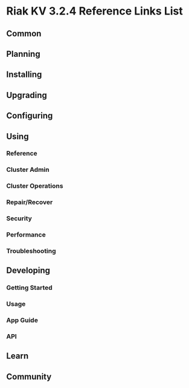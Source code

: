 
# Riak KV 3.2.4 Reference Links List

## Common

[downloads]: {{<baseurl>}}riak/kv/3.2.4/downloads/
[install index]: {{<baseurl>}}riak/kv/3.2.4/setup/installing
[upgrade index]: {{<baseurl>}}riak/kv/3.2.4/upgrading
[plan index]: {{<baseurl>}}riak/kv/3.2.4/planning
[config index]: {{<baseurl>}}riak/kv/3.2.4/using/configuring/
[config reference]: {{<baseurl>}}riak/kv/3.2.4/configuring/reference/
[manage index]: {{<baseurl>}}riak/kv/3.2.4/using/managing
[performance index]: {{<baseurl>}}riak/kv/3.2.4/using/performance
[glossary vnode]: {{<baseurl>}}riak/kv/3.2.4/learn/glossary/#vnode
[contact basho]: https://www.tiot.jp/en/about-us/contact-us/

## Planning

[plan index]: {{<baseurl>}}riak/kv/3.2.4/setup/planning
[plan start]: {{<baseurl>}}riak/kv/3.2.4/setup/planning/start
[plan backend]: {{<baseurl>}}riak/kv/3.2.4/setup/planning/backend
[plan backend bitcask]: {{<baseurl>}}riak/kv/3.2.4/setup/planning/backend/bitcask
[plan backend leveldb]: {{<baseurl>}}riak/kv/3.2.4/setup/planning/backend/leveldb
[plan backend leveled]: {{<baseurl>}}riak/kv/3.2.4/setup/planning/backend/leveled
[plan backend memory]: {{<baseurl>}}riak/kv/3.2.4/setup/planning/backend/memory
[plan backend multi]: {{<baseurl>}}riak/kv/3.2.4/setup/planning/backend/multi
[plan cluster capacity]: {{<baseurl>}}riak/kv/3.2.4/setup/planning/cluster-capacity
[plan bitcask capacity]: {{<baseurl>}}riak/kv/3.2.4/setup/planning/bitcask-capacity-calc
[plan best practices]: {{<baseurl>}}riak/kv/3.2.4/setup/planning/best-practices
[plan future]: {{<baseurl>}}riak/kv/3.2.4/setup/planning/future

## Installing

[install index]: {{<baseurl>}}riak/kv/3.2.4/setup/installing
[install aws]: {{<baseurl>}}riak/kv/3.2.4/setup/installing/amazon-web-services
[install debian & ubuntu]: {{<baseurl>}}riak/kv/3.2.4/setup/installing/debian-ubuntu
[install freebsd]: {{<baseurl>}}riak/kv/3.2.4/setup/installing/freebsd
[install mac osx]: {{<baseurl>}}riak/kv/3.2.4/setup/installing/mac-osx
[install rhel & centos]: {{<baseurl>}}riak/kv/3.2.4/setup/installing/rhel-centos
[install smartos]: {{<baseurl>}}riak/kv/3.2.4/setup/installing/smartos
[install solaris]: {{<baseurl>}}riak/kv/3.2.4/setup/installing/solaris
[install suse]: {{<baseurl>}}riak/kv/3.2.4/setup/installing/suse
[install windows azure]: {{<baseurl>}}riak/kv/3.2.4/setup/installing/windows-azure

[install source index]: {{<baseurl>}}riak/kv/3.2.4/setup/installing/source
[install source erlang]: {{<baseurl>}}riak/kv/3.2.4/setup/installing/source/erlang
[install source jvm]: {{<baseurl>}}riak/kv/3.2.4/setup/installing/source/jvm

[install verify]: {{<baseurl>}}riak/kv/3.2.4/setup/installing/verify

## Upgrading

[upgrade index]: {{<baseurl>}}riak/kv/3.2.4/setup/upgrading
[upgrade checklist]: {{<baseurl>}}riak/kv/3.2.4/setup/upgrading/checklist
[upgrade version]: {{<baseurl>}}riak/kv/3.2.4/setup/upgrading/version
[upgrade cluster]: {{<baseurl>}}riak/kv/3.2.4/setup/upgrading/cluster
[upgrade mdc]: {{<baseurl>}}riak/kv/3.2.4/setup/upgrading/multi-datacenter
[upgrade downgrade]: {{<baseurl>}}riak/kv/3.2.4/setup/downgrade

## Configuring

[config index]: {{<baseurl>}}riak/kv/3.2.4/configuring
[config basic]: {{<baseurl>}}riak/kv/3.2.4/configuring/basic
[config backend]: {{<baseurl>}}riak/kv/3.2.4/configuring/backend
[config manage]: {{<baseurl>}}riak/kv/3.2.4/configuring/managing
[config reference]: {{<baseurl>}}riak/kv/3.2.4/configuring/reference/
[config strong consistency]: {{<baseurl>}}riak/kv/3.2.4/configuring/strong-consistency
[config load balance]: {{<baseurl>}}riak/kv/3.2.4/configuring/load-balancing-proxy
[config mapreduce]: {{<baseurl>}}riak/kv/3.2.4/configuring/mapreduce

[config v3 mdc]: {{<baseurl>}}riak/kv/3.2.4/configuring/v3-multi-datacenter
[config v3 nat]: {{<baseurl>}}riak/kv/3.2.4/configuring/v3-multi-datacenter/nat
[config v3 quickstart]: {{<baseurl>}}riak/kv/3.2.4/configuring/v3-multi-datacenter/quick-start
[config v3 ssl]: {{<baseurl>}}riak/kv/3.2.4/configuring/v3-multi-datacenter/ssl

[config v2 mdc]: {{<baseurl>}}riak/kv/3.2.4/configuring/v2-multi-datacenter
[config v2 nat]: {{<baseurl>}}riak/kv/3.2.4/configuring/v2-multi-datacenter/nat
[config v2 quickstart]: {{<baseurl>}}riak/kv/3.2.4/configuring/v2-multi-datacenter/quick-start
[config v2 ssl]: {{<baseurl>}}riak/kv/3.2.4/configuring/v2-multi-datacenter/ssl

## Using

[use index]: {{<baseurl>}}riak/kv/3.2.4/using/
[use admin commands]: {{<baseurl>}}riak/kv/3.2.4/using/cluster-admin-commands
[use running cluster]: {{<baseurl>}}riak/kv/3.2.4/using/running-a-cluster

### Reference

[use ref custom code]: {{<baseurl>}}riak/kv/3.2.4/using/reference/custom-code
[use ref handoff]: {{<baseurl>}}riak/kv/3.2.4/using/reference/handoff
[use ref monitoring]: {{<baseurl>}}riak/kv/3.2.4/using/reference/statistics-monitoring
[use ref 2i]: {{<baseurl>}}riak/kv/3.2.4/using/reference/secondary-indexes
[use ref snmp]: {{<baseurl>}}riak/kv/3.2.4/using/reference/snmp
[use ref strong consistency]: {{<baseurl>}}riak/kv/3.2.4/using/reference/strong-consistency
[use ref jmx]: {{<baseurl>}}riak/kv/3.2.4/using/reference/jmx
[use ref obj del]: {{<baseurl>}}riak/kv/3.2.4/using/reference/object-deletion/
[use ref v3 mdc]: {{<baseurl>}}riak/kv/3.2.4/using/reference/v3-multi-datacenter
[use ref v2 mdc]: {{<baseurl>}}riak/kv/3.2.4/using/reference/v2-multi-datacenter

### Cluster Admin

[use admin index]: {{<baseurl>}}riak/kv/3.2.4/using/admin/
[use admin commands]: {{<baseurl>}}riak/kv/3.2.4/using/admin/commands/
[use admin riak cli]: {{<baseurl>}}riak/kv/3.2.4/using/admin/riak-cli/
[use admin riak admin]: {{<baseurl>}}riak/kv/3.2.4/using/admin/riak-admin/
[use admin riak control]: {{<baseurl>}}riak/kv/3.2.4/using/admin/riak-control/

### Cluster Operations

[cluster ops add remove node]: {{<baseurl>}}riak/kv/3.2.4/using/cluster-operations/adding-removing-nodes
[cluster ops inspect node]: {{<baseurl>}}riak/kv/3.2.4/using/cluster-operations/inspecting-node
[cluster ops change info]: {{<baseurl>}}riak/kv/3.2.4/using/cluster-operations/changing-cluster-info
[cluster ops load balance]: {{<baseurl>}}riak/kv/3.2.4/configuring/load-balancing-proxy
[cluster ops bucket types]: {{<baseurl>}}riak/kv/3.2.4/using/cluster-operations/bucket-types
[cluster ops handoff]: {{<baseurl>}}riak/kv/3.2.4/using/cluster-operations/handoff
[cluster ops log]: {{<baseurl>}}riak/kv/3.2.4/using/cluster-operations/logging
[cluster ops obj del]: {{<baseurl>}}riak/kv/3.2.4/using/reference/object-deletion
[cluster ops backup]: {{<baseurl>}}riak/kv/3.2.4/using/cluster-operations/backing-up
[cluster ops mdc]: {{<baseurl>}}riak/kv/3.2.4/using/cluster-operations/v3-multi-datacenter
[cluster ops strong consistency]: {{<baseurl>}}riak/kv/3.2.4/using/cluster-operations/strong-consistency
[cluster ops 2i]: {{<baseurl>}}riak/kv/3.2.4/using/reference/secondary-indexes
[cluster ops v3 mdc]: {{<baseurl>}}riak/kv/3.2.4/using/cluster-operations/v3-multi-datacenter
[cluster ops v2 mdc]: {{<baseurl>}}riak/kv/3.2.4/using/cluster-operations/v2-multi-datacenter

### Repair/Recover

[repair recover index]: {{<baseurl>}}riak/kv/3.2.4/using/repair-recovery
[repair recover index]: {{<baseurl>}}riak/kv/3.2.4/using/repair-recovery/failure-recovery/

### Security

[security index]: {{<baseurl>}}riak/kv/3.2.4/using/security/
[security basics]: {{<baseurl>}}riak/kv/3.2.4/using/security/basics
[security managing]: {{<baseurl>}}riak/kv/3.2.4/using/security/managing-sources/

### Performance

[perf index]: {{<baseurl>}}riak/kv/3.2.4/using/performance/
[perf benchmark]: {{<baseurl>}}riak/kv/3.2.4/using/performance/benchmarking
[perf open files]: {{<baseurl>}}riak/kv/3.2.4/using/performance/open-files-limit/
[perf erlang]: {{<baseurl>}}riak/kv/3.2.4/using/performance/erlang
[perf aws]: {{<baseurl>}}riak/kv/3.2.4/using/performance/amazon-web-services
[perf latency checklist]: {{<baseurl>}}riak/kv/3.2.4/using/performance/latency-reduction

### Troubleshooting

[troubleshoot http]: {{<baseurl>}}riak/kv/3.2.4/using/troubleshooting/http-204

## Developing

[dev index]: {{<baseurl>}}riak/kv/3.2.4/developing
[dev client libraries]: {{<baseurl>}}riak/kv/3.2.4/developing/client-libraries
[dev data model]: {{<baseurl>}}riak/kv/3.2.4/developing/data-modeling
[dev data types]: {{<baseurl>}}riak/kv/3.2.4/developing/data-types
[dev kv model]: {{<baseurl>}}riak/kv/3.2.4/developing/key-value-modeling

### Getting Started

[getting started]: {{<baseurl>}}riak/kv/3.2.4/developing/getting-started
[getting started java]: {{<baseurl>}}riak/kv/3.2.4/developing/getting-started/java
[getting started ruby]: {{<baseurl>}}riak/kv/3.2.4/developing/getting-started/ruby
[getting started python]: {{<baseurl>}}riak/kv/3.2.4/developing/getting-started/python
[getting started php]: {{<baseurl>}}riak/kv/3.2.4/developing/getting-started/php
[getting started csharp]: {{<baseurl>}}riak/kv/3.2.4/developing/getting-started/csharp
[getting started nodejs]: {{<baseurl>}}riak/kv/3.2.4/developing/getting-started/nodejs
[getting started erlang]: {{<baseurl>}}riak/kv/3.2.4/developing/getting-started/erlang
[getting started golang]: {{<baseurl>}}riak/kv/3.2.4/developing/getting-started/golang

[obj model java]: {{<baseurl>}}riak/kv/3.2.4/developing/getting-started/java/object-modeling
[obj model ruby]: {{<baseurl>}}riak/kv/3.2.4/developing/getting-started/ruby/object-modeling
[obj model python]: {{<baseurl>}}riak/kv/3.2.4/developing/getting-started/python/object-modeling
[obj model csharp]: {{<baseurl>}}riak/kv/3.2.4/developing/getting-started/csharp/object-modeling
[obj model nodejs]: {{<baseurl>}}riak/kv/3.2.4/developing/getting-started/nodejs/object-modeling
[obj model erlang]: {{<baseurl>}}riak/kv/3.2.4/developing/getting-started/erlang/object-modeling
[obj model golang]: {{<baseurl>}}riak/kv/3.2.4/developing/getting-started/golang/object-modeling

### Usage

[usage index]: {{<baseurl>}}riak/kv/3.2.4/developing/usage
[usage bucket types]: {{<baseurl>}}riak/kv/3.2.4/developing/usage/bucket-types
[usage commit hooks]: {{<baseurl>}}riak/kv/3.2.4/developing/usage/commit-hooks
[usage conflict resolution]: {{<baseurl>}}riak/kv/3.2.4/developing/usage/conflict-resolution
[usage content types]: {{<baseurl>}}riak/kv/3.2.4/developing/usage/content-types
[usage create objects]: {{<baseurl>}}riak/kv/3.2.4/developing/usage/creating-objects
[usage custom extractors]: {{<baseurl>}}riak/kv/3.2.4/developing/usage/custom-extractors
[usage delete objects]: {{<baseurl>}}riak/kv/3.2.4/developing/usage/deleting-objects
[usage mapreduce]: {{<baseurl>}}riak/kv/3.2.4/developing/usage/mapreduce

[usage 2i]: {{<baseurl>}}riak/kv/3.2.4/developing/usage/secondary-indexes
[usage update objects]: {{<baseurl>}}riak/kv/3.2.4/developing/usage/updating-objects

### App Guide

[apps mapreduce]: {{<baseurl>}}riak/kv/3.2.4/developing/app-guide/advanced-mapreduce
[apps replication properties]: {{<baseurl>}}riak/kv/3.2.4/developing/app-guide/replication-properties
[apps strong consistency]: {{<baseurl>}}riak/kv/3.2.4/developing/app-guide/strong-consistency

### API

[dev api backend]: {{<baseurl>}}riak/kv/3.2.4/developing/api/backend
[dev api http]: {{<baseurl>}}riak/kv/3.2.4/developing/api/http
[dev api http status]: {{<baseurl>}}riak/kv/3.2.4/developing/api/http/status
[dev api pbc]: {{<baseurl>}}riak/kv/3.2.4/developing/api/protocol-buffers/

## Learn

[learn new nosql]: {{<baseurl>}}riak/kv/learn/new-to-nosql
[learn use cases]: {{<baseurl>}}riak/kv/learn/use-cases
[learn why riak]: {{<baseurl>}}riak/kv/learn/why-riak-kv

[glossary]: {{<baseurl>}}riak/kv/3.2.4/learn/glossary/
[glossary aae]: {{<baseurl>}}riak/kv/3.2.4/learn/glossary/#active-anti-entropy-aae
[glossary read rep]: {{<baseurl>}}riak/kv/3.2.4/learn/glossary/#read-repair
[glossary vnode]: {{<baseurl>}}riak/kv/3.2.4/learn/glossary/#vnode

[concept aae]: {{<baseurl>}}riak/kv/3.2.4/learn/concepts/active-anti-entropy/
[concept buckets]: {{<baseurl>}}riak/kv/3.2.4/learn/concepts/buckets
[concept cap neg]: {{<baseurl>}}riak/kv/3.2.4/learn/concepts/capability-negotiation
[concept causal context]: {{<baseurl>}}riak/kv/3.2.4/learn/concepts/causal-context
[concept clusters]: {{<baseurl>}}riak/kv/3.2.4/learn/concepts/clusters/
[concept crdts]: {{<baseurl>}}riak/kv/3.2.4/learn/concepts/crdts
[concept eventual consistency]: {{<baseurl>}}riak/kv/3.2.4/learn/concepts/eventual-consistency
[concept keys objects]: {{<baseurl>}}riak/kv/3.2.4/learn/concepts/keys-and-objects
[concept replication]: {{<baseurl>}}riak/kv/3.2.4/learn/concepts/replication
[concept strong consistency]: {{<baseurl>}}riak/kv/3.2.4/using/reference/strong-consistency
[concept vnodes]: {{<baseurl>}}riak/kv/3.2.4/learn/concepts/vnodes

## Community

[community]: {{<baseurl>}}community
[community projects]: {{<baseurl>}}community/projects
[reporting bugs]: {{<baseurl>}}community/reporting-bugs
[taishi]: {{<baseurl>}}community/taishi

